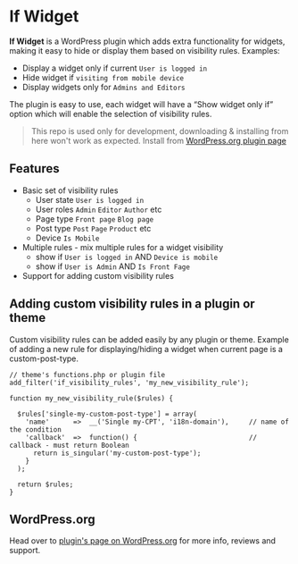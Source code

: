 If Widget
=========

**If Widget** is a WordPress plugin which adds extra functionality for widgets, making it easy to hide or display them based on visibility rules. Examples:

* Display a widget only if current `User is logged in`
* Hide widget if `visiting from mobile device`
* Display widgets only for `Admins and Editors`

The plugin is easy to use, each widget will have a “Show widget only if” option which will enable the selection of visibility rules.

> This repo is used only for development, downloading & installing from here won't work as expected. Install from [WordPress.org plugin page](https://wordpress.org/plugins/if-widget/)


## Features

* Basic set of visibility rules
  * User state `User is logged in`
  * User roles `Admin` `Editor` `Author` etc
  * Page type `Front page` `Blog page`
  * Post type `Post` `Page` `Product` etc
  * Device `Is Mobile`
* Multiple rules - mix multiple rules for a widget visibility
  * show if `User is logged in` AND `Device is mobile`
  * show if `User is Admin` AND `Is Front Fage`
* Support for adding custom visibility rules



## Adding custom visibility rules in a plugin or theme

Custom visibility rules can be added easily by any plugin or theme.
Example of adding a new rule for displaying/hiding a widget when current page is a custom-post-type.

```
// theme's functions.php or plugin file
add_filter('if_visibility_rules', 'my_new_visibility_rule');

function my_new_visibility_rule($rules) {

  $rules['single-my-custom-post-type'] = array(
    'name'      =>  __('Single my-CPT', 'i18n-domain'),     // name of the condition
    'callback'  =>  function() {                            // callback - must return Boolean
      return is_singular('my-custom-post-type');
    }
  );

  return $rules;
}
```


## WordPress.org

Head over to [plugin's page on WordPress.org](https://wordpress.org/plugins/if-widget/) for more info, reviews and support.

